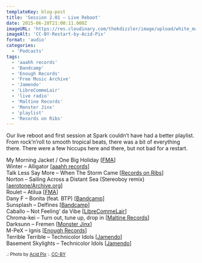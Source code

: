 ```yaml
---
templateKey: blog-post
title: 'Session 2.01 – Live Reboot'
date: 2015-06-28T21:00:11.000Z
imageURL: 'https://res.cloudinary.com/thekdizzler/image/upload/white_market/2015/08/CC-BY-Restart-by-Acid-Pix.jpg'
imageAlt: 'CC-BY-Restart-by-Acid-Pix'
format: 'audio'
categories:
  - 'Podcasts'
tags:
  - 'aaahh records'
  - 'Bandcamp'
  - 'Enough Records'
  - 'Free Music Archive'
  - 'Jamendo'
  - 'LibreCommeLair'
  - 'live radio'
  - 'Maltine Records'
  - 'Monster Jinx'
  - 'playlist'
  - 'Records on Ribs'
---
```


Our live reboot and first session at Spark couldn’t have had a better playlist. From rock’n’roll to smooth tropical beats, there was a bit of everything there. There were a few hiccups here and there, but not bad for a restart.

My Morning Jacket / One Big Holiday \[[FMA](http://freemusicarchive.org/music/Wired_Magazine/The_WIRED_CD_Rip_Sample_Mash_Share)\]  
Winter – Alligator \[[aaahh records](http://www.aaahh-records.net/2014/03/27/winter-alligator/)\]  
Talk Less Say More – When The Storm Came \[[Records on Ribs](http://recordsonribs.com/artists/talklesssaymore/violent/)\]  
Norton – Sailing Across a Distant Sea (Stereoboy remix) \[[aerotone/Archive.org](https://archive.org/details/aer012)\]  
Roulet – Atilua \[[FMA](http://freemusicarchive.org/music/Roulet/Home_Again)\]  
Dany F – Bonita (feat. BTP) \[[Bandcamp](https://danyf.bandcamp.com/album/cumbia-bonita)\]  
Sunsplash – Delfines \[[Bandcamp](https://sunsplash.bandcamp.com/album/13)\]  
Caballo – Not Feeling’ da Vibe \[[LibreCommeLair](https://freemusicarchive.org/music/Caballo/Digital_Nomad/)\]  
Chroma-kei – Turn out, tune up, drop in \[[Maltine Records](http://maltinerecords.cs8.biz/144.html)\]  
Darksunn – Fremen \[[Monster Jinx](http://music.darksunn.com/album/melange)\]  
M-PeX – Ignis \[[Enough Records](http://enoughrecords.scene.org/release/enrmp312)\]  
Terrible Terrible – Technicolor Idols \[[Jamendo](https://www.jamendo.com/pt/list/p500104828/fail-better-the-remixes)\]  
Basement Skylights – Technicolor Idols \[[Jamendo](https://www.jamendo.com/pt/list/p500104828/fail-better-the-remixes)\]

<small>.: Photo by [Acid Pix](https://www.flickr.com/photos/acidpix/8410432441) :. [CC-BY](https://creativecommons.org/licenses/by/2.0/)</small>
